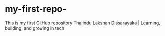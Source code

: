# my-first-repo-
This is my first GitHub repository
Tharindu Lakshan Dissanayaka | Learning, building, and growing in tech
